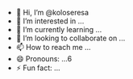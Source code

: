 - 👋 Hi, I’m @koloseresa
- 👀 I’m interested in ...
- 🌱 I’m currently learning ...
- 💞️ I’m looking to collaborate on ...
- 📫 How to reach me ...
- 😄 Pronouns: ...6
- ⚡ Fun fact: ...

<!---
koloseresa/koloseresa is a ✨ special ✨ repository because its `README.md` (this file) appears on your GitHub profvvile.
You can click the Preview link to take a look at your changes.
--->
